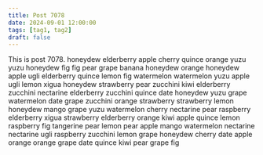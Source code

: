 ```yaml
---
title: Post 7078
date: 2024-09-01 12:00:00
tags: [tag1, tag2]
draft: false
---
```

This is post 7078.
honeydew
elderberry
apple
cherry
quince
orange
yuzu
yuzu
honeydew
fig
fig
pear
grape
banana
honeydew
orange
honeydew
apple
ugli
elderberry
quince
lemon
fig
watermelon
watermelon
yuzu
apple
ugli
lemon
xigua
honeydew
strawberry
pear
zucchini
kiwi
elderberry
zucchini
nectarine
elderberry
zucchini
quince
date
honeydew
yuzu
grape
watermelon
date
grape
zucchini
orange
strawberry
strawberry
lemon
honeydew
mango
grape
yuzu
watermelon
cherry
nectarine
pear
raspberry
elderberry
xigua
strawberry
elderberry
orange
kiwi
apple
quince
lemon
raspberry
fig
tangerine
pear
lemon
pear
apple
mango
watermelon
nectarine
nectarine
ugli
raspberry
zucchini
lemon
grape
honeydew
cherry
date
apple
orange
orange
grape
date
quince
kiwi
pear
grape
fig
